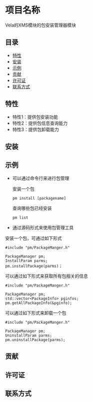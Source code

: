 # 项目名称

Vela的XMS模块的包安装管理器模块

## 目录

- [特性](#特性)
- [安装](#安装)
- [示例](#示例)
- [贡献](#贡献)
- [许可证](#许可证)
- [联系方式](#联系方式)

## 特性

- 特性1：提供包安装功能
- 特性2：提供包信息查询能力
- 特性3：提供包卸载能力

## 安装

## 示例

- 可以通过命令行来进行包管理

    安装一个包

    ```
    pm install [packagename]
    ```

    查询哪些包已经安装

    ```
    pm list
    ```

- 通过源码形式来使用包管理工具

安装一个包，可通过如下形式

```
#include "pm/PackageManger.h"

PackageManager pm;
InstallParam parms;
pm.installPackage(parms)；

```

可以通过如下形式来获取所有包相关的信息

```
#include "pm/PackageManger.h"

PackageManager pm;
std::vector<PackageInfo> pginfos;
pm.getAllPackageInfo(&pginfo);
```

可以通过如下形式来卸载一个包

```
#include "pm/PackageManger.h"

PackageManager pm;
UninstallParam parms;
pm.uninstallPackage(parms);

```


## 贡献

## 许可证

## 联系方式